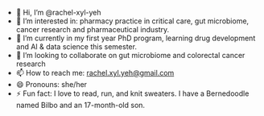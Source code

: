 - 👋 Hi, I’m @rachel-xyl-yeh
- 👀 I’m interested in: pharmacy practice in critical care, gut microbiome, cancer research and pharmaceutical industry.
- 🌱 I’m currently in my first year PhD program, learning drug development and AI & data science this semester. 
- 💞️ I’m looking to collaborate on gut microbiome and colorectal cancer research
- 📫 How to reach me: rachel.xyl.yeh@gmail.com
- 😄 Pronouns: she/her
- ⚡ Fun fact: I love to read, run, and knit sweaters. I have a Bernedoodle named Bilbo and an 17-month-old son. 

<!---
rachel-xyl-yeh/rachel-xyl-yeh is a ✨ special ✨ repository because its `README.md` (this file) appears on your GitHub profile.
You can click the Preview link to take a look at your changes.
--->
